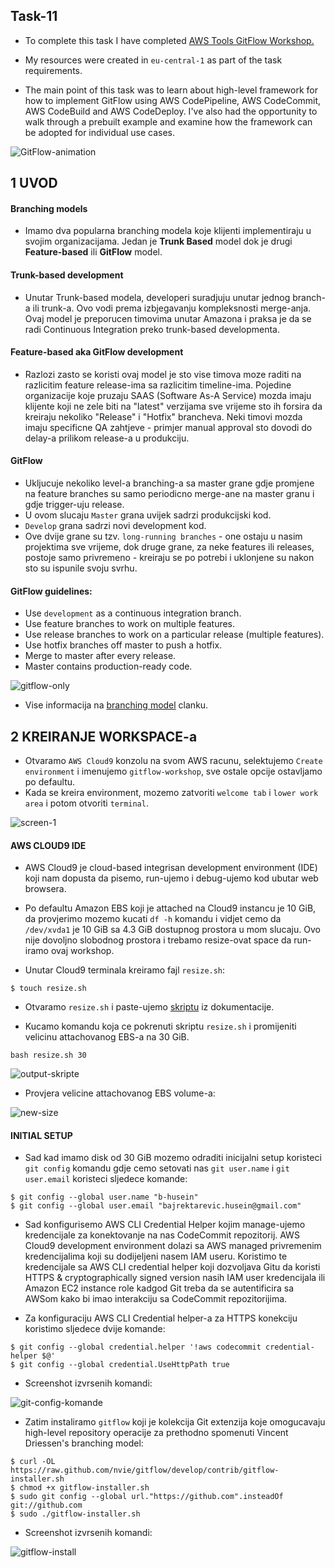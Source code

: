 ## Task-11

- To complete this task I have completed [AWS Tools GitFlow Workshop.](https://catalog.us-east-1.prod.workshops.aws/workshops/484a7839-1887-43e8-a541-a8c014cd5b18/en-US)

- My resources were created in `eu-central-1` as part of the task requirements.

- The main point of this task was to learn about high-level framework for how to implement GitFlow using AWS CodePipeline, AWS CodeCommit, AWS CodeBuild and AWS CodeDeploy. I've also had the opportunity to walk through a prebuilt example and examine how the framework can be adopted for individual use cases. 

![GitFlow-animation](/task-11/img/gitflow-workshop.gif)

## 1 UVOD

#### Branching models

- Imamo dva popularna branching modela koje klijenti implementiraju u svojim organizacijama. Jedan je **Trunk Based** model dok je drugi **Feature-based** ili **GitFlow** model. 

#### Trunk-based development

- Unutar Trunk-based modela, developeri suradjuju unutar jednog branch-a ili trunk-a. Ovo vodi prema izbjegavanju kompleksnosti merge-anja. Ovaj model je preporucen timovima unutar Amazona i praksa je da se radi Continuous Integration preko trunk-based developmenta.

#### Feature-based aka GitFlow development

- Razlozi zasto se koristi ovaj model je sto vise timova moze raditi na razlicitim feature release-ima sa razlicitim timeline-ima. Pojedine organizacije koje pruzaju SAAS (Software As-A Service) mozda imaju klijente koji ne zele biti na "latest" verzijama sve vrijeme sto ih forsira da kreiraju nekoliko "Release" i "Hotfix" brancheva. Neki timovi mozda imaju specificne QA zahtjeve - primjer manual approval sto dovodi do delay-a prilikom release-a u produkciju.

#### GitFlow

- Ukljucuje nekoliko level-a branching-a sa master grane gdje promjene na feature branches su samo periodicno merge-ane na master granu i gdje trigger-uju release.
- U ovom slucaju `Master` grana uvijek sadrzi produkcijski kod.
- `Develop` grana sadrzi novi development kod.
- Ove dvije grane su tzv. `long-running branches` - one ostaju u nasim projektima sve vrijeme, dok druge grane, za neke features ili releases, postoje samo privremeno - kreiraju se po potrebi i uklonjene su nakon sto su ispunile svoju svrhu. 

#### GitFlow guidelines:

- Use `development` as a continuous integration branch.
- Use feature branches to work on multiple features.
- Use release branches to work on a particular release (multiple features).
- Use hotfix branches off master to push a hotfix.
- Merge to master after every release.
- Master contains production-ready code. 

![gitflow-only](/task-11/img/gitflow-only.png)

- Vise informacija na [branching model](https://nvie.com/posts/a-successful-git-branching-model/) clanku.

## 2 KREIRANJE WORKSPACE-a

- Otvaramo `AWS Cloud9` konzolu na svom AWS racunu, selektujemo `Create environment` i imenujemo `gitflow-workshop`, sve ostale opcije ostavljamo po defaultu.
- Kada se kreira environment, mozemo zatvoriti `welcome tab` i `lower work area` i potom otvoriti `terminal`.

![screen-1](/task-11/img/screen-1.PNG)

#### AWS CLOUD9 IDE

- AWS Cloud9 je cloud-based integrisan development environment (IDE) koji nam dopusta da pisemo, run-ujemo i debug-ujemo kod ubutar web browsera.

- Po defaultu Amazon EBS koji je attached na Cloud9 instancu je 10 GiB, da provjerimo mozemo kucati `df -h` komandu i vidjet cemo da `/dev/xvda1` je 10 GiB sa 4.3 GiB dostupnog prostora u mom slucaju. Ovo nije dovoljno slobodnog prostora i trebamo resize-ovat space da run-iramo ovaj workshop.

- Unutar Cloud9 terminala kreiramo fajl `resize.sh`:

```
$ touch resize.sh
```
- Otvaramo `resize.sh` i paste-ujemo [skriptu](https://catalog.us-east-1.prod.workshops.aws/workshops/484a7839-1887-43e8-a541-a8c014cd5b18/en-US/introduction/access-cloud9) iz dokumentacije.

- Kucamo komandu koja ce pokrenuti skriptu `resize.sh` i promijeniti velicinu attachovanog EBS-a na 30 GiB.

```
bash resize.sh 30
```
![output-skripte](/task-11/img/output-skripte.PNG)

- Provjera velicine attachovanog EBS volume-a:

![new-size](/task-11/img/30GB.PNG)

#### INITIAL SETUP

- Sad kad imamo disk od 30 GiB mozemo odraditi inicijalni setup koristeci `git config` komandu gdje cemo setovati nas `git user.name` i `git user.email` koristeci sljedece komande:

```
$ git config --global user.name "b-husein"
$ git config --global user.email "bajrektarevic.husein@gmail.com"
```

- Sad konfigurisemo AWS CLI Credential Helper kojim manage-ujemo kredencijale za konektovanje na nas CodeCommit repozitorij. AWS Cloud9 development environment dolazi sa AWS managed privremenim kredencijalima koji su dodijeljeni nasem IAM useru. Koristimo te kredencijale sa AWS CLI credential helper koji dozvoljava Gitu da koristi HTTPS & cryptographically signed version nasih IAM user kredencijala ili Amazon EC2 instance role kadgod Git treba da se autentificira sa AWSom kako bi imao interakciju sa CodeCommit repozitorijima.

- Za konfiguraciju AWS CLI Credential helper-a za HTTPS konekciju koristimo sljedece dvije komande: 

```
$ git config --global credential.helper '!aws codecommit credential-helper $@'
$ git config --global credential.UseHttpPath true
```

- Screenshot izvrsenih komandi: 

![git-config-komande](/task-11/img/git-config-komande.PNG)

- Zatim instaliramo `gitflow` koji je kolekcija Git extenzija koje omogucavaju high-level repository operacije za prethodno spomenuti Vincent Driessen's branching model:

```
$ curl -OL https://raw.github.com/nvie/gitflow/develop/contrib/gitflow-installer.sh
$ chmod +x gitflow-installer.sh
$ sudo git config --global url."https://github.com".insteadOf git://github.com
$ sudo ./gitflow-installer.sh
```

- Screenshot izvrsenih komandi:

![gitflow-install](/task-11/img/gitflow-install.PNG)

